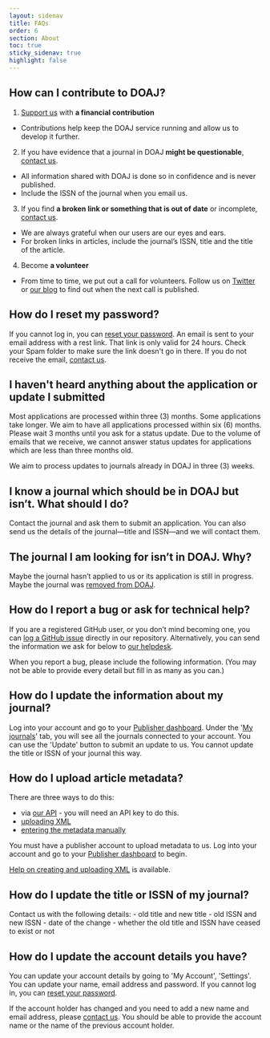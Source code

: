 ```yaml
---
layout: sidenav
title: FAQs
order: 6
section: About
toc: true
sticky_sidenav: true
highlight: false
---
```


## How can I contribute to DOAJ?

1. [Support us](/support/) with **a financial contribution**
  + Contributions help keep the DOAJ service running and allow us to develop it further.
2. If you have evidence that a journal in DOAJ **might be questionable**, [contact us](/contact/).
  + All information shared with DOAJ is done so in confidence and is never published.
  + Include the ISSN of the journal when you email us.
3. If you find **a broken link or something that is out of date** or incomplete, [contact us](/contact/).
  + We are always grateful when our users are our eyes and ears.
  + For broken links in articles, include the journal’s ISSN, title and the title of the article.
4. Become **a volunteer**
  + From time to time, we put out a call for volunteers. Follow us on [Twitter](https://twitter.com/doajplus) or [our blog](https://blog.doaj.org/) to find out when the next call is published.

## How do I reset my password?

  If you cannot log in, you can [reset your password](/account/forgot). An email is sent to your email address with a rest link. That link is only valid for 24 hours. Check your Spam folder to make sure the link doesn't go in there. If you do not receive the email, [contact us](/contact/).

## I haven't heard anything about the application or update I submitted

  Most applications are processed within three (3) months. Some applications take longer. We aim to have all applications processed within six (6) months. Please wait 3 months until you ask for a status update. Due to the volume of emails that we receive, we cannot answer status updates for applications which are less than three months old. 
  
  We aim to process updates to journals already in DOAJ in three (3) weeks.

## I know a journal which should be in DOAJ but isn’t. What should I do?

  Contact the journal and ask them to submit an application. You can also send us the details of the journal—title and ISSN—and we will contact them.

## The journal I am looking for isn’t in DOAJ. Why?

  Maybe the journal hasn’t applied to us or its application is still in progress. Maybe the journal was [removed from DOAJ](https://docs.google.com/spreadsheets/d/183mRBRqs2jOyP0qZWXN8dUd02D4vL0Mov_kgYF8HORM/edit#gid=1650882189&range=A1).

## How do I report a bug or ask for technical help?

  If you are a registered GitHub user, or you don’t mind becoming one, you can [log a GitHub issue](https://github.com/DOAJ/doaj/issues/new/choose) directly in our repository. Alternatively, you can send the information we ask for below to [our helpdesk](mailto:feedback@doaj.org).

 When you report a bug, please include the following information. (You may not be able to provide every detail but fill in as many as you can.)

## How do I update the information about my journal?

  Log into your account and go to your [Publisher dashboard](/publisher/). Under the '[My journals](/publisher/journal)' tab, you will see all the journals connected to your account. You can use the 'Update' button to submit an update to us. You cannot update the title or ISSN of your journal this way. 
  
## How do I upload article metadata?

  There are three ways to do this: 
  - via [our API](/docs/api/) - you will need an API key to do this.
  - [uploading XML](/publisher/uploadfile)
  - [entering the metadata manually](/publisher/metadata)
  
  You must have a publisher account to upload metadata to us. Log into your account and go to your [Publisher dashboard](/publisher/) to begin.
  
  [Help on creating and uploading XML](/docs/xml/) is available.

## How do I update the title or ISSN of my journal?

  Contact us with the following details:
    - old title and new title
    - old ISSN and new ISSN
    - date of the change
    - whether the old title and ISSN have ceased to exist or not

## How do I update the account details you have?

  You can update your account details by going to 'My Account', 'Settings'. You can update your name, email address and password. If you cannot log in, you can [reset your password](/account/forgot). 
  
  If the account holder has changed and you need to add a new name and email address, please [contact us](/contact/). You should be able to provide the account name or the name of the previous account holder.
